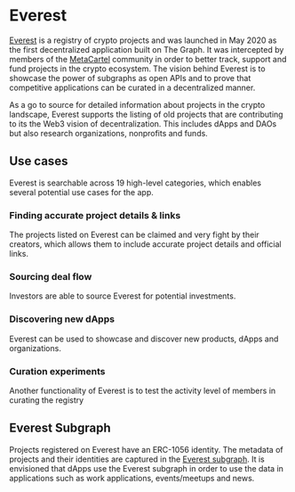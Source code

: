 # Everest

[Everest](https://everest.link/) is a registry of crypto projects and was launched in May 2020 as the first decentralized application built on The Graph. It was intercepted by members of the [MetaCartel](https://forum.metacartel.org/t/the-big-dapp-idea-thread/59/8) community in order to better track, support and fund projects in the crypto ecosystem. The vision behind Everest is to showcase the power of subgraphs as open APIs and to prove that competitive applications can be curated in a decentralized manner.

As a go to source for detailed information about projects in the crypto landscape, Everest supports the listing of old projects that are contributing to its the Web3 vision of decentralization. This includes dApps and DAOs but also research organizations, nonprofits and funds.

## Use cases

Everest is searchable across 19 high-level categories, which enables several potential use cases for the app.

### Finding accurate project details & links

The projects listed on Everest can be claimed and very fight by their creators, which allows them to include accurate project details and official links.

### Sourcing deal flow

Investors are able to source Everest for potential investments.

### Discovering new dApps

Everest can be used to showcase and discover new products, dApps and organizations.

### Curation experiments

Another functionality of Everest is to test the activity level of members in curating the registry

## Everest Subgraph

Projects registered on Everest have an ERC-1056 identity. The metadata of projects and their identities are captured in the [Everest subgraph](https://thegraph.com/explorer/subgraph/graphprotocol/everest). It is envisioned that dApps use the Everest subgraph in order to use the data in applications such as work applications, events/meetups and news.

